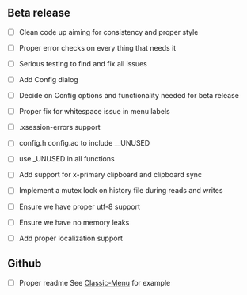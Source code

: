 Beta release
------------

- [ ] Clean code up aiming for consistency and proper style

- [ ] Proper error checks on every thing that needs it

- [ ] Serious testing to find and fix all issues

- [ ] Add Config dialog

- [ ] Decide on Config options and functionality needed for beta release

- [ ] Proper fix for whitespace issue in menu labels

- [ ] .xsession-errors support

- [ ] config.h config.ac to include __UNUSED

- [ ] use _UNUSED in all functions

- [ ] Add support for x-primary clipboard and clipboard sync
 
- [ ] Implement a mutex lock on history file during reads and writes

- [ ] Ensure we have proper utf-8 support

- [ ] Ensure we have no memory leaks

- [ ] Add proper localization support 

Github
------

- [ ] Proper readme See [Classic-Menu](https://github.com/rbtylee/Classic-Menu) for example
